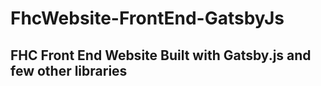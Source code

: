 # FhcWebsite-FrontEnd-GatsbyJs
## FHC Front End Website Built with Gatsby.js and few other libraries


